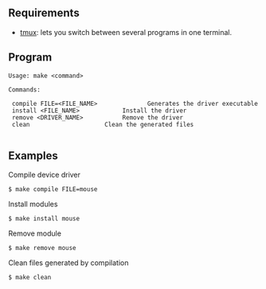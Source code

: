 ## Requirements

* [tmux](https://tmux.github.io/): lets you switch between several
programs in one terminal.

## Program

```
Usage: make <command>

Commands:

 compile FILE=<FILE_NAME>	           Generates the driver executable
 install <FILE_NAME>            Install the driver
 remove <DRIVER_NAME>           Remove the driver
 clean                     Clean the generated files 
 

```
## Examples

Compile device driver
```
$ make compile FILE=mouse
```

Install modules
```
$ make install mouse
```

Remove module
```
$ make remove mouse
```
Clean files generated by compilation
```
$ make clean
```
